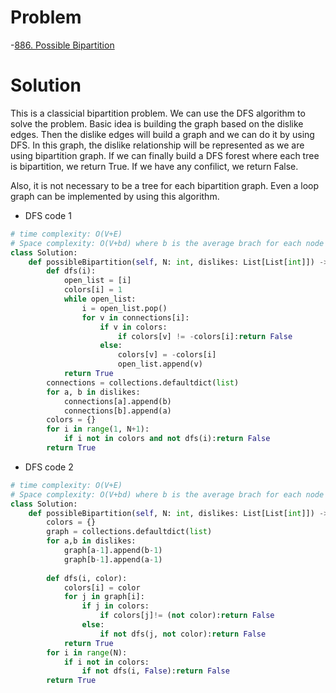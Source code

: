 # Problem  
-[886. Possible Bipartition](https://leetcode.com/problems/possible-bipartition/)

# Solution 
This is a classicial bipartition problem. We can use the DFS algorithm to solve the problem. Basic idea is building the graph based on the dislike edges. Then the dislike edges will build a graph and we can do it by using DFS. In this graph, the dislike relationship will be represented as we are using bipartition graph. If we can finally build a DFS forest where each tree is bipartition, we return True. If we have any confilict, we return False.  

Also, it is not necessary to be a tree for each bipartition graph. Even a loop graph can be implemented by using this algorithm.

- DFS code 1

```python
# time complexity: O(V+E)
# Space complexity: O(V+bd) where b is the average brach for each node and d is the depth of the DFS search tree.
class Solution:
    def possibleBipartition(self, N: int, dislikes: List[List[int]]) -> bool:
        def dfs(i):
            open_list = [i]
            colors[i] = 1
            while open_list:
                i = open_list.pop()
                for v in connections[i]:
                    if v in colors:
                        if colors[v] != -colors[i]:return False
                    else:
                        colors[v] = -colors[i]
                        open_list.append(v)
            return True
        connections = collections.defaultdict(list)
        for a, b in dislikes:
            connections[a].append(b)
            connections[b].append(a)
        colors = {}
        for i in range(1, N+1):
            if i not in colors and not dfs(i):return False
        return True
```

- DFS code 2  

```python
# time complexity: O(V+E)
# Space complexity: O(V+bd) where b is the average brach for each node and d is the depth of the DFS search tree.
class Solution:
    def possibleBipartition(self, N: int, dislikes: List[List[int]]) -> bool:
        colors = {}
        graph = collections.defaultdict(list)
        for a,b in dislikes:
            graph[a-1].append(b-1)
            graph[b-1].append(a-1)
            
        def dfs(i, color):
            colors[i] = color
            for j in graph[i]:
                if j in colors:
                    if colors[j]!= (not color):return False
                else:
                    if not dfs(j, not color):return False
            return True
        for i in range(N):
            if i not in colors:
                if not dfs(i, False):return False
        return True
```

